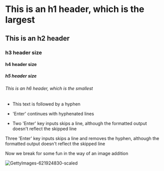 # This is an h1 header, which is the largest

## This is an h2 header

### h3 header size

#### h4 header size

##### h5 header size

###### This is an h6 header, which is the smallest

- This text is followed by a hyphen
- 'Enter' continues with hyphenated lines

- Two 'Enter' key inputs skips a line, although the formatted output doesn't reflect the skipped line

Three 'Enter' key inputs skips a line and removes the hyphen, although the formatted output doesn't reflect the skipped line

Now we break for some fun in the way of an image addition

![GettyImages-621924830-scaled](https://github.com/tdhaxton/skills-communicate-using-markdown/assets/157244208/ed266ce6-7d3e-455d-b202-0446ab9af699)
